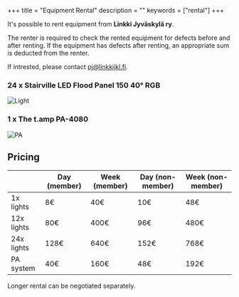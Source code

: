 +++
title = "Equipment Rental"
description = ""
keywords = ["rental"]
+++


It's possible to rent equipment from **Linkki Jyväskylä ry**. 

The renter is required to check the rented equipment for defects before
and after renting. If the equipment has defects after renting, an appropriate
sum is deducted from the renter.

If intrested, please contact <pj@linkkijkl.fi>.


### 24 x Stairville LED Flood Panel 150 40° RGB

![Light](/toiminta/vuokraus/valo.jpg)

### 1 x The t.amp PA-4080

![PA](/toiminta/vuokraus/pa.jpg)

## Pricing

|             | Day (member) | Week (member) | Day (non-member) | Week (non-member) |
|-------------|--------------|---------------|------------------|-------------------|
| 1x lights   | 8€           | 40€           | 10€              | 48€               |
| 12x lights  | 80€          | 400€          | 96€              | 480€              |
| 24x lights  | 128€         | 640€          | 152€             | 768€              |
| PA system   | 40€          | 160€          | 48€              | 192€              |

Longer rental can be negotiated separately.